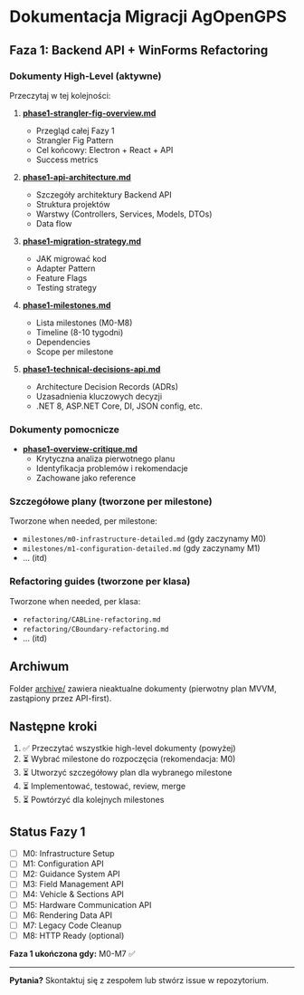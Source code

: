 # Dokumentacja Migracji AgOpenGPS

## Faza 1: Backend API + WinForms Refactoring

### Dokumenty High-Level (aktywne)

Przeczytaj w tej kolejności:

1. **[phase1-strangler-fig-overview.md](phase1-strangler-fig-overview.md)**
   - Przegląd całej Fazy 1
   - Strangler Fig Pattern
   - Cel końcowy: Electron + React + API
   - Success metrics

2. **[phase1-api-architecture.md](phase1-api-architecture.md)**
   - Szczegóły architektury Backend API
   - Struktura projektów
   - Warstwy (Controllers, Services, Models, DTOs)
   - Data flow

3. **[phase1-migration-strategy.md](phase1-migration-strategy.md)**
   - JAK migrować kod
   - Adapter Pattern
   - Feature Flags
   - Testing strategy

4. **[phase1-milestones.md](phase1-milestones.md)**
   - Lista milestones (M0-M8)
   - Timeline (8-10 tygodni)
   - Dependencies
   - Scope per milestone

5. **[phase1-technical-decisions-api.md](phase1-technical-decisions-api.md)**
   - Architecture Decision Records (ADRs)
   - Uzasadnienia kluczowych decyzji
   - .NET 8, ASP.NET Core, DI, JSON config, etc.

### Dokumenty pomocnicze

- **[phase1-overview-critique.md](phase1-overview-critique.md)**
  - Krytyczna analiza pierwotnego planu
  - Identyfikacja problemów i rekomendacje
  - Zachowane jako reference

### Szczegółowe plany (tworzone per milestone)

Tworzone when needed, per milestone:
- `milestones/m0-infrastructure-detailed.md` (gdy zaczynamy M0)
- `milestones/m1-configuration-detailed.md` (gdy zaczynamy M1)
- ... (itd)

### Refactoring guides (tworzone per klasa)

Tworzone when needed, per klasa:
- `refactoring/CABLine-refactoring.md`
- `refactoring/CBoundary-refactoring.md`
- ... (itd)

## Archiwum

Folder [archive/](archive/) zawiera nieaktualne dokumenty (pierwotny plan MVVM, zastąpiony przez API-first).

## Następne kroki

1. ✅ Przeczytać wszystkie high-level dokumenty (powyżej)
2. ⏳ Wybrać milestone do rozpoczęcia (rekomendacja: M0)
3. ⏳ Utworzyć szczegółowy plan dla wybranego milestone
4. ⏳ Implementować, testować, review, merge
5. ⏳ Powtórzyć dla kolejnych milestones

## Status Fazy 1

- [ ] M0: Infrastructure Setup
- [ ] M1: Configuration API
- [ ] M2: Guidance System API
- [ ] M3: Field Management API
- [ ] M4: Vehicle & Sections API
- [ ] M5: Hardware Communication API
- [ ] M6: Rendering Data API
- [ ] M7: Legacy Code Cleanup
- [ ] M8: HTTP Ready (optional)

**Faza 1 ukończona gdy:** M0-M7 ✅

---

**Pytania?** Skontaktuj się z zespołem lub stwórz issue w repozytorium.
